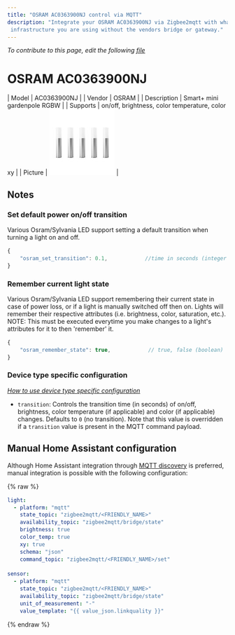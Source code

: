 ```yaml
---
title: "OSRAM AC0363900NJ control via MQTT"
description: "Integrate your OSRAM AC0363900NJ via Zigbee2mqtt with whatever smart home
 infrastructure you are using without the vendors bridge or gateway."
---
```


*To contribute to this page, edit the following
[file](https://github.com/Koenkk/zigbee2mqtt.io/blob/master/docs/devices/AC0363900NJ.md)*

# OSRAM AC0363900NJ

| Model | AC0363900NJ  |
| Vendor  | OSRAM  |
| Description | Smart+ mini gardenpole RGBW |
| Supports | on/off, brightness, color temperature, color xy |
| Picture | ![OSRAM AC0363900NJ](../images/devices/AC0363900NJ.jpg) |

## Notes


### Set default power on/off transition
Various Osram/Sylvania LED support setting a default transition when turning a light on and off.
```js
{
    "osram_set_transition": 0.1,            //time in seconds (integer or float)
}
```

### Remember current light state
Various Osram/Sylvania LED support remembering their current state in case of power loss, or if a light
is manually switched off then on. Lights will remember their respective attributes
(i.e. brightness, color, saturation, etc.).
NOTE: This must be executed everytime you make changes to a light's attributes for it to then 'remember' it.
```js
{
    "osram_remember_state": true,            // true, false (boolean)
}
```


### Device type specific configuration
*[How to use device type specific configuration](../information/configuration.md)*


* `transition`: Controls the transition time (in seconds) of on/off, brightness,
color temperature (if applicable) and color (if applicable) changes. Defaults to `0` (no transition).
Note that this value is overridden if a `transition` value is present in the MQTT command payload.


## Manual Home Assistant configuration
Although Home Assistant integration through [MQTT discovery](../integration/home_assistant) is preferred,
manual integration is possible with the following configuration:


{% raw %}
```yaml
light:
  - platform: "mqtt"
    state_topic: "zigbee2mqtt/<FRIENDLY_NAME>"
    availability_topic: "zigbee2mqtt/bridge/state"
    brightness: true
    color_temp: true
    xy: true
    schema: "json"
    command_topic: "zigbee2mqtt/<FRIENDLY_NAME>/set"

sensor:
  - platform: "mqtt"
    state_topic: "zigbee2mqtt/<FRIENDLY_NAME>"
    availability_topic: "zigbee2mqtt/bridge/state"
    unit_of_measurement: "-"
    value_template: "{{ value_json.linkquality }}"
```
{% endraw %}


